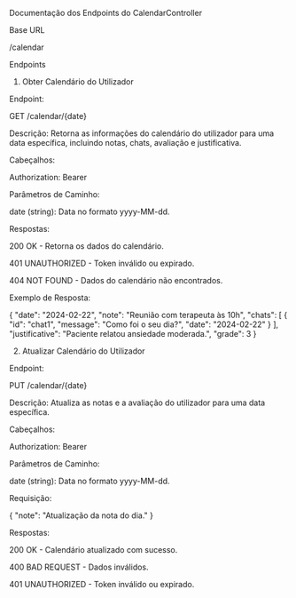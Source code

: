 Documentação dos Endpoints do CalendarController

Base URL

/calendar

Endpoints

1. Obter Calendário do Utilizador

Endpoint:

GET /calendar/{date}

Descrição:
Retorna as informações do calendário do utilizador para uma data específica, incluindo notas, chats, avaliação e justificativa.

Cabeçalhos:

Authorization: Bearer <token>

Parâmetros de Caminho:

date (string): Data no formato yyyy-MM-dd.

Respostas:

200 OK - Retorna os dados do calendário.

401 UNAUTHORIZED - Token inválido ou expirado.

404 NOT FOUND - Dados do calendário não encontrados.

Exemplo de Resposta:

{
  "date": "2024-02-22",
  "note": "Reunião com terapeuta às 10h",
  "chats": [
    {
      "id": "chat1",
      "message": "Como foi o seu dia?",
      "date": "2024-02-22"
    }
  ],
  "justificative": "Paciente relatou ansiedade moderada.",
  "grade": 3
}

2. Atualizar Calendário do Utilizador

Endpoint:

PUT /calendar/{date}

Descrição:
Atualiza as notas e a avaliação do utilizador para uma data específica.

Cabeçalhos:

Authorization: Bearer <token>

Parâmetros de Caminho:

date (string): Data no formato yyyy-MM-dd.

Requisição:

{
  "note": "Atualização da nota do dia."
}

Respostas:

200 OK - Calendário atualizado com sucesso.

400 BAD REQUEST - Dados inválidos.

401 UNAUTHORIZED - Token inválido ou expirado.

